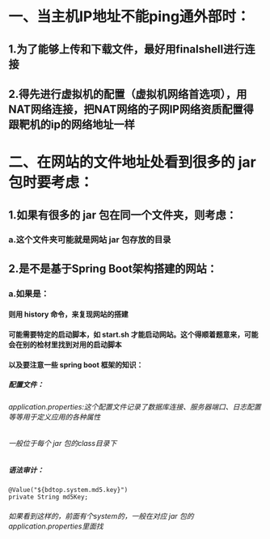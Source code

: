 # 一、当主机IP地址不能ping通外部时：

## 1.为了能够上传和下载文件，最好用finalshell进行连接

## 2.得先进行虚拟机的配置（虚拟机网络首选项），用NAT网络连接，把NAT网络的子网IP网络资质配置得跟靶机的ip的网络地址一样

# 二、在网站的文件地址处看到很多的 jar 包时要考虑：

## 1.如果有很多的 jar 包在同一个文件夹，则考虑：

### a.这个文件夹可能就是网站 jar 包存放的目录

## 2.是不是基于Spring Boot架构搭建的网站：

### a.如果是：

#### 则用 history 命令，来复现网站的搭建

#### 可能需要特定的启动脚本，如 start.sh 才能启动网站。这个得顺着题意来，可能会在别的检材里找到对用的启动脚本

#### 以及要注意一些 spring boot 框架的知识：

##### 配置文件：

###### application.properties:这个配置文件记录了数据库连接、服务器端口、日志配置等等用于定义应用的各种属性

###### 一般位于每个 jar 包的class目录下

##### 语法审计：

    @Value("${bdtop.system.md5.key}")
    private String md5Key;

###### 如果看到这样的，前面有个system的，一般在对应 jar 包的application.properties里面找





